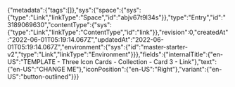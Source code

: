 {"metadata":{"tags":[]},"sys":{"space":{"sys":{"type":"Link","linkType":"Space","id":"abjv67t9l34s"}},"type":"Entry","id":"3189069630","contentType":{"sys":{"type":"Link","linkType":"ContentType","id":"link"}},"revision":0,"createdAt":"2022-06-01T05:19:14.067Z","updatedAt":"2022-06-01T05:19:14.067Z","environment":{"sys":{"id":"master-starter-v2","type":"Link","linkType":"Environment"}}},"fields":{"internalTitle":{"en-US":"TEMPLATE - Three Icon Cards - Collection - Card 3 - Link"},"text":{"en-US":"CHANGE ME"},"iconPosition":{"en-US":"Right"},"variant":{"en-US":"button-outlined"}}}